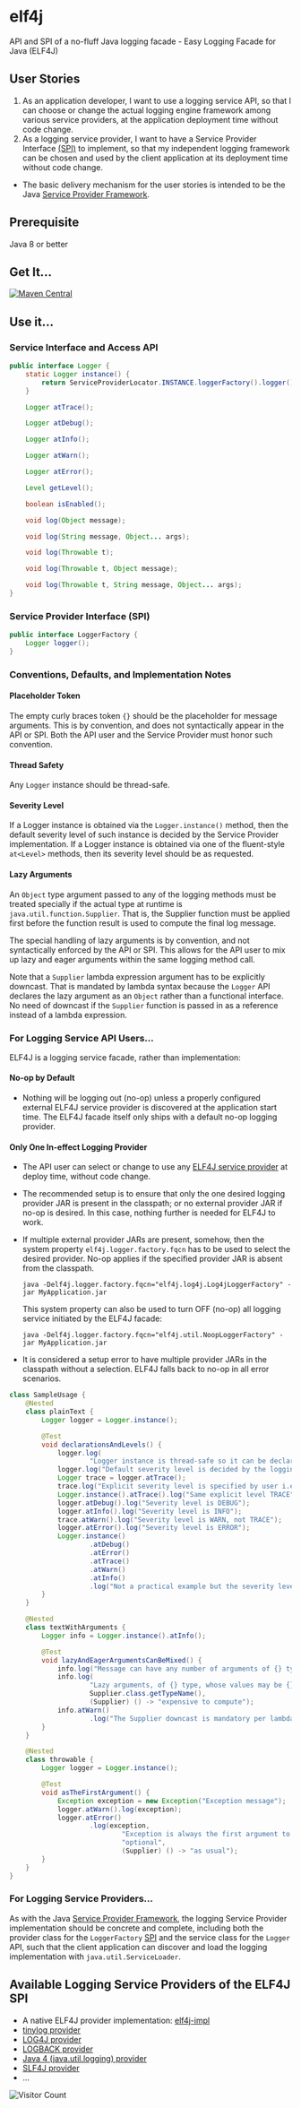 # elf4j

API and SPI of a no-fluff Java logging facade - Easy Logging Facade for Java (ELF4J)

## User Stories

1. As an application developer, I want to use a logging service API, so that I can choose or change the actual logging
   engine framework among various service providers, at the application deployment time without code change.
2. As a logging service provider, I want to have a Service Provider
   Interface [(SPI)](https://docs.oracle.com/javase/tutorial/ext/basics/spi.html) to implement, so that my independent
   logging framework can be chosen and used by the client application at its deployment time without code change.

* The basic delivery mechanism for the user stories is intended to be the
  Java [Service Provider Framework](https://docs.oracle.com/javase/8/docs/api/java/util/ServiceLoader.html).

## Prerequisite

Java 8 or better

## Get It...

[![Maven Central](https://img.shields.io/maven-central/v/io.github.elf4j/elf4j.svg?label=Maven%20Central)](https://search.maven.org/search?q=g:%22io.github.elf4j%22%20AND%20a:%22elf4j%22)

## Use it...

### Service Interface and Access API

```java
public interface Logger {
    static Logger instance() {
        return ServiceProviderLocator.INSTANCE.loggerFactory().logger();
    }

    Logger atTrace();

    Logger atDebug();

    Logger atInfo();

    Logger atWarn();

    Logger atError();

    Level getLevel();

    boolean isEnabled();

    void log(Object message);

    void log(String message, Object... args);

    void log(Throwable t);

    void log(Throwable t, Object message);

    void log(Throwable t, String message, Object... args);
}
```

### Service Provider Interface (SPI)

```java
public interface LoggerFactory {
    Logger logger();
}
```

### Conventions, Defaults, and Implementation Notes

#### Placeholder Token

The empty curly braces token `{}` should be the placeholder for message arguments. This is by convention, and does
not syntactically appear in the API or SPI. Both the API user and the Service Provider must honor such convention.

#### Thread Safety

Any `Logger` instance should be thread-safe.

#### Severity Level

If a Logger instance is obtained via the `Logger.instance()` method, then the default severity level of such instance is
decided by the Service Provider implementation. If a Logger instance is obtained via one of the fluent-style `at<Level>`
methods, then its severity level should be as requested.

#### Lazy Arguments

An `Object` type argument passed to any of the logging methods must be treated specially if the actual type at
runtime is `java.util.function.Supplier`. That is, the Supplier function must be applied first before the function
result is used to compute the final log message.

The special handling of lazy arguments is by convention, and not syntactically enforced by the API or SPI. This allows
for the API user to mix up lazy and eager arguments within the same logging method call.

Note that a `Supplier` lambda expression argument has to be explicitly downcast. That is mandated by lambda syntax
because the `Logger` API declares the lazy argument as an `Object` rather than a functional interface. No need of
downcast if the `Supplier` function is passed in as a reference instead of a lambda expression.

### For Logging Service API Users...

ELF4J is a logging service facade, rather than implementation:

#### No-op by Default

- Nothing will be logging out (no-op) unless a properly configured external ELF4J service provider is discovered at the
  application start time. The ELF4J facade itself only ships with a default no-op logging provider.

#### Only One In-effect Logging Provider

- The API user can select or change to
  use any [ELF4J service provider](https://github.com/elf4j/elf4j#available-logging-service-providers-of-the-elf4j-spi)
  at deploy time, without code change.
- The recommended setup is to ensure that only the one desired logging provider JAR is present in the classpath; or no
  external provider JAR if no-op is desired. In this case, nothing further is needed for ELF4J to work.
- If multiple external provider JARs are present, somehow, then the system property `elf4j.logger.factory.fqcn` has to
  be used to select the desired provider. No-op applies if the specified provider JAR is absent from the classpath.

  ```
  java -Delf4j.logger.factory.fqcn="elf4j.log4j.Log4jLoggerFactory" -jar MyApplication.jar
  ```

  This system property can also be used to turn OFF (no-op) all logging service initiated by the ELF4J facade:

  ```
  java -Delf4j.logger.factory.fqcn="elf4j.util.NoopLoggerFactory" -jar MyApplication.jar
  ```

- It is considered a setup error to have multiple provider JARs in the classpath without a selection. ELF4J falls back
  to no-op in all error scenarios.

```java
class SampleUsage {
    @Nested
    class plainText {
        Logger logger = Logger.instance();

        @Test
        void declarationsAndLevels() {
            logger.log(
                    "Logger instance is thread-safe so it can be declared and used as a local, instance, or static variable");
            logger.log("Default severity level is decided by the logging provider implementation");
            Logger trace = logger.atTrace();
            trace.log("Explicit severity level is specified by user i.e. TRACE");
            Logger.instance().atTrace().log("Same explicit level TRACE");
            logger.atDebug().log("Severity level is DEBUG");
            logger.atInfo().log("Severity level is INFO");
            trace.atWarn().log("Severity level is WARN, not TRACE");
            logger.atError().log("Severity level is ERROR");
            Logger.instance()
                    .atDebug()
                    .atError()
                    .atTrace()
                    .atWarn()
                    .atInfo()
                    .log("Not a practical example but the severity level is INFO");
        }
    }

    @Nested
    class textWithArguments {
        Logger info = Logger.instance().atInfo();

        @Test
        void lazyAndEagerArgumentsCanBeMixed() {
            info.log("Message can have any number of arguments of {} type", Object.class.getTypeName());
            info.log(
                    "Lazy arguments, of {} type, whose values may be {} can be mixed with eager arguments of non-Supplier types",
                    Supplier.class.getTypeName(),
                    (Supplier) () -> "expensive to compute");
            info.atWarn()
                    .log("The Supplier downcast is mandatory per lambda syntax because arguments are declared as generic Object rather than functional interface");
        }
    }

    @Nested
    class throwable {
        Logger logger = Logger.instance();

        @Test
        void asTheFirstArgument() {
            Exception exception = new Exception("Exception message");
            logger.atWarn().log(exception);
            logger.atError()
                    .log(exception,
                            "Exception is always the first argument to a logging method. The {} message and arguments that follow work the same way {}.",
                            "optional",
                            (Supplier) () -> "as usual");
        }
    }
}
```

### For Logging Service Providers...

As with the Java [Service Provider Framework](https://docs.oracle.com/javase/8/docs/api/java/util/ServiceLoader.html),
the logging Service Provider implementation should be concrete and complete, including both the provider class for
the `LoggerFactory` [SPI](https://docs.oracle.com/javase/tutorial/ext/basics/spi.html) and the service class for
the `Logger` API, such that the client application can discover and load the logging implementation
with `java.util.ServiceLoader`.

## Available Logging Service Providers of the ELF4J SPI

- A native ELF4J provider implementation: [elf4j-impl](https://github.com/elf4j/elf4j-impl)
- [tinylog provider](https://github.com/elf4j/elf4j-tinylog)
- [LOG4J provider](https://github.com/elf4j/elf4j-log4j)
- [LOGBACK provider](https://github.com/elf4j/elf4j-logback)
- [Java 4 (java.util.logging) provider](https://github.com/elf4j/elf4j-jul)
- [SLF4J provider](https://github.com/elf4j/elf4j-slf4j)
- ...

![Visitor Count](https://profile-counter.glitch.me/elf4j/count.svg)
